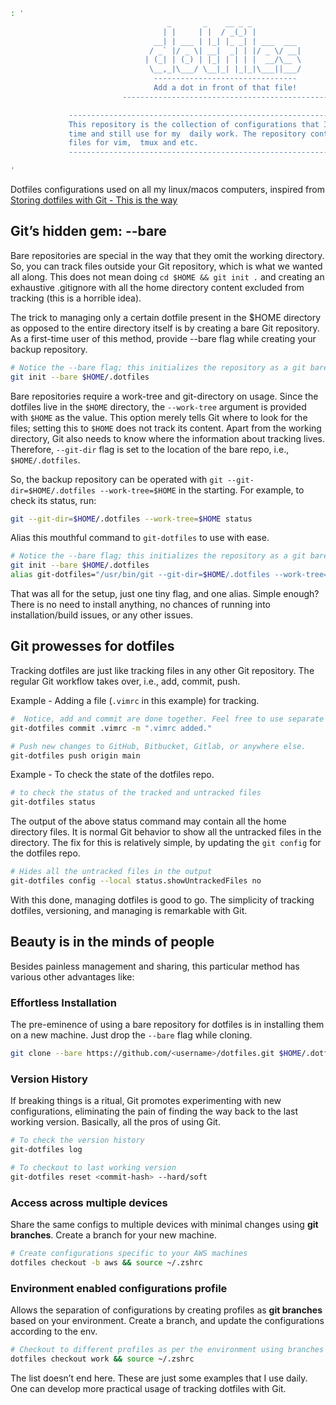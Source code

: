 ```zsh
: '
                                   _       _    __ _ _
                                  | |     | |  / _(_) |
                                __| | ___ | |_| |_ _| | ___  ___
                               / _` |/ _ \| __|  _| | |/ _ \/ __|
                              | (_| | (_) | |_| | | | |  __/\__ \
                               \__,_|\___/ \__|_| |_|_|\___||___/
                                --------------------------------
                                Add a dot in front of that file!
                         ----------------------------------------------

             -----------------------------------------------------------------------
             This repository is the collection of configurations that I learned over
             time and still use for my  daily work. The repository contains  configs
             files for vim,  tmux and etc.
             -----------------------------------------------------------------------

'
```

Dotfiles configurations used on all my linux/macos computers, inspired from [Storing dotfiles with Git - This is the way](https://engineeringwith.kalkayan.io/series/developer-experience/storing-dotfiles-with-git-this-is-the-way/)

## Git’s hidden gem: --bare
Bare repositories are special in the way that they omit the working directory. So, you can track files outside your Git repository, which is what we wanted all along. This does not mean doing ```cd $HOME && git init .``` and creating an exhaustive .gitignore with all the home directory content excluded from tracking (this is a horrible idea).

The trick to managing only a certain dotfile present in the $HOME directory as opposed to the entire directory itself is by creating a bare Git repository. As a first-time user of this method, provide --bare flag while creating your backup repository.

```zsh
# Notice the --bare flag; this initializes the repository as a git bare
git init --bare $HOME/.dotfiles
```

Bare repositories require a work-tree and git-directory on usage. Since the dotfiles live in the ```$HOME``` directory, the ```--work-tree``` argument is provided with ```$HOME``` as the value. This option merely tells Git where to look for the files; setting this to ```$HOME``` does not track its content. Apart from the working directory, Git also needs to know where the information about tracking lives. Therefore, ```--git-dir``` flag is set to the location of the bare repo, i.e., ```$HOME/.dotfiles```.

So, the backup repository can be operated with ```git --git-dir=$HOME/.dotfiles --work-tree=$HOME``` in the starting. For example, to check its status, run:

```zsh
git --git-dir=$HOME/.dotfiles --work-tree=$HOME status
```

Alias this mouthful command to ```git-dotfiles``` to use with ease.

```zsh
# Notice the --bare flag; this initializes the repository as a git bare
git init --bare $HOME/.dotfiles
alias git-dotfiles="/usr/bin/git --git-dir=$HOME/.dotfiles --work-tree=$HOME"
```

That was all for the setup, just one tiny flag, and one alias. Simple enough? There is no need to install anything, no chances of running into installation/build issues, or any other issues.

## Git prowesses for dotfiles

Tracking dotfiles are just like tracking files in any other Git repository. The regular Git workflow takes over, i.e., add, commit, push.

Example - Adding a file (```.vimrc``` in this example) for tracking.

```zsh
#  Notice, add and commit are done together. Feel free to use separate commands for the same.
git-dotfiles commit .vimrc -m ".vimrc added."

# Push new changes to GitHub, Bitbucket, Gitlab, or anywhere else.
git-dotfiles push origin main
```

Example - To check the state of the dotfiles repo.

```zsh
# to check the status of the tracked and untracked files
git-dotfiles status
```

The output of the above status command may contain all the home directory files. It is normal Git behavior to show all the untracked files in the directory. The fix for this is relatively simple, by updating the `git config` for the dotfiles repo.

```zsh
# Hides all the untracked files in the output
git-dotfiles config --local status.showUntrackedFiles no
```

With this done, managing dotfiles is good to go. The simplicity of tracking dotfiles, versioning, and managing is remarkable with Git.

## Beauty is in the minds of people

Besides painless management and sharing, this particular method has various other advantages like:

### Effortless Installation

The pre-eminence of using a bare repository for dotfiles is in installing them on a new machine. Just drop the ```--bare``` flag while cloning.

```zsh
git clone --bare https://github.com/<username>/dotfiles.git $HOME/.dotfiles && source ~/.zshrc
```

### Version History
If breaking things is a ritual, Git promotes experimenting with new configurations, eliminating the pain of finding the way back to the last working version. Basically, all the pros of using Git.

```zsh
# To check the version history
git-dotfiles log

# To checkout to last working version
git-dotfiles reset <commit-hash> --hard/soft
```

### Access across multiple devices

Share the same configs to multiple devices with minimal changes using **git branches**. Create a branch for your new machine.

```zsh
# Create configurations specific to your AWS machines
dotfiles checkout -b aws && source ~/.zshrc
```

### Environment enabled configurations profile

Allows the separation of configurations by creating profiles as **git branches** based on your environment. Create a branch, and update the configurations according to the env.

```zsh
# Checkout to different profiles as per the environment using branches
dotfiles checkout work && source ~/.zshrc
```

The list doesn’t end here. These are just some examples that I use daily. One can develop more practical usage of tracking dotfiles with Git.

